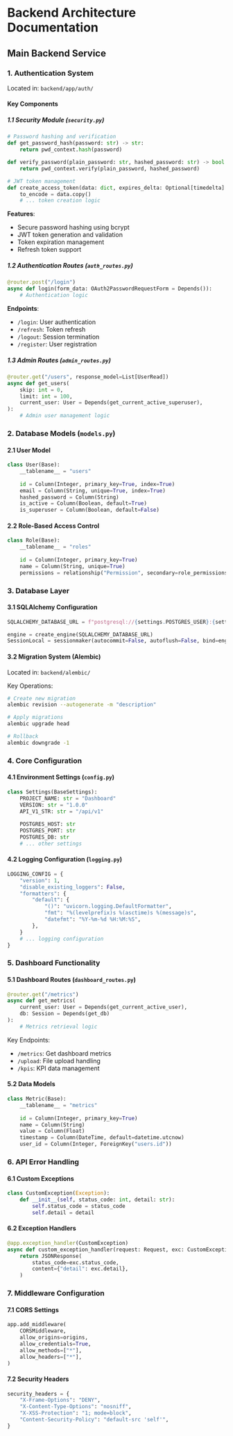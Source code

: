 # Backend Architecture Documentation

## Main Backend Service

### 1. Authentication System
Located in: `backend/app/auth/`

#### Key Components

##### 1.1 Security Module (`security.py`)
```python
# Password hashing and verification
def get_password_hash(password: str) -> str:
    return pwd_context.hash(password)

def verify_password(plain_password: str, hashed_password: str) -> bool:
    return pwd_context.verify(plain_password, hashed_password)

# JWT token management
def create_access_token(data: dict, expires_delta: Optional[timedelta] = None) -> str:
    to_encode = data.copy()
    # ... token creation logic
```

**Features**:
- Secure password hashing using bcrypt
- JWT token generation and validation
- Token expiration management
- Refresh token support

##### 1.2 Authentication Routes (`auth_routes.py`)
```python
@router.post("/login")
async def login(form_data: OAuth2PasswordRequestForm = Depends()):
    # Authentication logic
```

**Endpoints**:
- `/login`: User authentication
- `/refresh`: Token refresh
- `/logout`: Session termination
- `/register`: User registration

##### 1.3 Admin Routes (`admin_routes.py`)
```python
@router.get("/users", response_model=List[UserRead])
async def get_users(
    skip: int = 0,
    limit: int = 100,
    current_user: User = Depends(get_current_active_superuser),
):
    # Admin user management logic
```

### 2. Database Models (`models.py`)

#### 2.1 User Model
```python
class User(Base):
    __tablename__ = "users"
    
    id = Column(Integer, primary_key=True, index=True)
    email = Column(String, unique=True, index=True)
    hashed_password = Column(String)
    is_active = Column(Boolean, default=True)
    is_superuser = Column(Boolean, default=False)
```

#### 2.2 Role-Based Access Control
```python
class Role(Base):
    __tablename__ = "roles"
    
    id = Column(Integer, primary_key=True)
    name = Column(String, unique=True)
    permissions = relationship("Permission", secondary=role_permissions)
```

### 3. Database Layer

#### 3.1 SQLAlchemy Configuration
```python
SQLALCHEMY_DATABASE_URL = f"postgresql://{settings.POSTGRES_USER}:{settings.POSTGRES_PASSWORD}@{settings.POSTGRES_HOST}:{settings.POSTGRES_PORT}/{settings.POSTGRES_DB}"

engine = create_engine(SQLALCHEMY_DATABASE_URL)
SessionLocal = sessionmaker(autocommit=False, autoflush=False, bind=engine)
```

#### 3.2 Migration System (Alembic)
Located in: `backend/alembic/`

Key Operations:
```bash
# Create new migration
alembic revision --autogenerate -m "description"

# Apply migrations
alembic upgrade head

# Rollback
alembic downgrade -1
```

### 4. Core Configuration

#### 4.1 Environment Settings (`config.py`)
```python
class Settings(BaseSettings):
    PROJECT_NAME: str = "Dashboard"
    VERSION: str = "1.0.0"
    API_V1_STR: str = "/api/v1"
    
    POSTGRES_HOST: str
    POSTGRES_PORT: str
    POSTGRES_DB: str
    # ... other settings
```

#### 4.2 Logging Configuration (`logging.py`)
```python
LOGGING_CONFIG = {
    "version": 1,
    "disable_existing_loggers": False,
    "formatters": {
        "default": {
            "()": "uvicorn.logging.DefaultFormatter",
            "fmt": "%(levelprefix)s %(asctime)s %(message)s",
            "datefmt": "%Y-%m-%d %H:%M:%S",
        },
    }
    # ... logging configuration
}
```

### 5. Dashboard Functionality

#### 5.1 Dashboard Routes (`dashboard_routes.py`)
```python
@router.get("/metrics")
async def get_metrics(
    current_user: User = Depends(get_current_active_user),
    db: Session = Depends(get_db)
):
    # Metrics retrieval logic
```

Key Endpoints:
- `/metrics`: Get dashboard metrics
- `/upload`: File upload handling
- `/kpis`: KPI data management

#### 5.2 Data Models
```python
class Metric(Base):
    __tablename__ = "metrics"
    
    id = Column(Integer, primary_key=True)
    name = Column(String)
    value = Column(Float)
    timestamp = Column(DateTime, default=datetime.utcnow)
    user_id = Column(Integer, ForeignKey("users.id"))
```

### 6. API Error Handling

#### 6.1 Custom Exceptions
```python
class CustomException(Exception):
    def __init__(self, status_code: int, detail: str):
        self.status_code = status_code
        self.detail = detail
```

#### 6.2 Exception Handlers
```python
@app.exception_handler(CustomException)
async def custom_exception_handler(request: Request, exc: CustomException):
    return JSONResponse(
        status_code=exc.status_code,
        content={"detail": exc.detail},
    )
```

### 7. Middleware Configuration

#### 7.1 CORS Settings
```python
app.add_middleware(
    CORSMiddleware,
    allow_origins=origins,
    allow_credentials=True,
    allow_methods=["*"],
    allow_headers=["*"],
)
```

#### 7.2 Security Headers
```python
security_headers = {
    "X-Frame-Options": "DENY",
    "X-Content-Type-Options": "nosniff",
    "X-XSS-Protection": "1; mode=block",
    "Content-Security-Policy": "default-src 'self'",
}
```